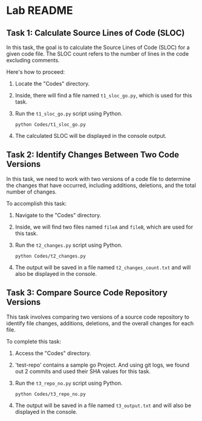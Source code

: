 # Lab README

## Task 1: Calculate Source Lines of Code (SLOC)

In this task, the goal is to calculate the Source Lines of Code (SLOC) for a given code file. The SLOC count refers to the number of lines in the code excluding comments.

Here's how to proceed:

1. Locate the "Codes" directory.
2. Inside, there will find a file named `t1_sloc_go.py`, which is used for this task.
3. Run the `t1_sloc_go.py` script using Python.
 
   ```
   python Codes/t1_sloc_go.py
   ```
5. The calculated SLOC will be displayed in the console output.

## Task 2: Identify Changes Between Two Code Versions

In this task, we need to work with two versions of a code file to determine the changes that have occurred, including additions, deletions, and the total number of changes.

To accomplish this task:

1. Navigate to the "Codes" directory.
2. Inside, we will find two files named `fileA` and `fileB`, which are used for this task.
3. Run the `t2_changes.py` script using Python.

   ```
   python Codes/t2_changes.py
   ```
5. The output will be saved in a file named `t2_changes_count.txt` and will also be displayed in the console.

## Task 3: Compare Source Code Repository Versions

This task involves comparing two versions of a source code repository to identify file changes, additions, deletions, and the overall changes for each file.

To complete this task:

1. Access the "Codes" directory.
2. 'test-repo' contains a sample go Project. And using git logs, we found out 2 commits and used their SHA values for this task.
3. Run the `t3_repo_no.py` script using Python.

   ```
   python Codes/t3_repo_no.py
   ```
5. The output will be saved in a file named `t3_output.txt` and will also be displayed in the console.

